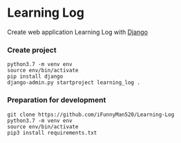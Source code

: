 # Learning Log
Create web application Learning Log with [Django](http://djangoproject.com/)

### Create project

```
python3.7 -m venv env
source env/bin/activate
pip install django
django-admin.py startproject learning_log .
```

### Preparation for development
```
git clone https://github.com/iFunnyMan520/Learning-Log
python3.7 -m venv env
source env/bin/activate
pip3 install requirements.txt
```